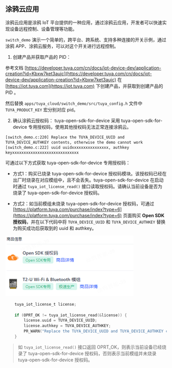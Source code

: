 ## 涂鸦云应用
涂鸦云应用是涂鸦 IoT 平台提供的一种应用，通过涂鸦云应用，开发者可以快速实现设备远程控制、设备管理等功能。

`switch_demo` 演示一个简单的，跨平台、跨系统、支持多种连接的开关示例，通过涂鸦 APP、涂鸦云服务，可以对这个开关进行远程控制。

1. 创建产品并获取产品的 PID：

参考文档 [https://developer.tuya.com/cn/docs/iot-device-dev/application-creation?id=Kbxw7ket3aujc](https://developer.tuya.com/cn/docs/iot-device-dev/application-creation?id=Kbxw7ket3aujc) 在 [https://iot.tuya.com](https://iot.tuya.com) 下创建产品，并获取到创建产品的 PID 。

然后替换 `apps/tuya_cloud/switch_demo/src/tuya_config.h` 文件中 `TUYA_PRODUCT_KEY` 宏分别对应 pid。

2. 确认涂鸦云授权码：
tuya-open-sdk-for-device 采用 tuya-open-sdk-for-device 专用授权码，使用其他授权码无法正常连接涂鸦云。

```shell
[switch_demo.c:220] Replace the TUYA_DEVICE_UUID and TUYA_DEVICE_AUTHKEY contents, otherwise the demo cannot work
[switch_demo.c:222] uuid uuidxxxxxxxxxxxxxxxx, authkey keyxxxxxxxxxxxxxxxxxxxxxxxxxxxxx
```

可通过以下方式获取 tuya-open-sdk-for-device 专用授权码：

- 方式1：购买已烧录 tuya-open-sdk-for-device 授权码模块。该授权码已经在出厂时烧录在对应模组中，且不会丢失。tuya-open-sdk-for-device 在启动时通过 `tuya_iot_license_read()` 接口读取授权码。请确认当前设备是否为烧录了 tuya-open-sdk-for-device 授权码。

- 方式2：如当前模组未烧录 tuya-open-sdk-for-device 授权码，可通过 [https://platform.tuya.com/purchase/index?type=6](https://platform.tuya.com/purchase/index?type=6) 页面购买 **Open SDK 授权码**，并在以下代码中将 `TUYA_DEVICE_UUID` 和 `TUYA_DEVICE_AUTHKEY` 替换为购买成功后获取到的 uuid 和 authkey。

![authorization_code](../../docs/images/zh/authorization_code.png)

```c
    tuya_iot_license_t license;

    if (OPRT_OK != tuya_iot_license_read(&license)) {
        license.uuid = TUYA_DEVICE_UUID;
        license.authkey = TUYA_DEVICE_AUTHKEY;
        PR_WARN("Replace the TUYA_DEVICE_UUID and TUYA_DEVICE_AUTHKEY contents, otherwise the demo cannot work");
    }
```

> 如 `tuya_iot_license_read()` 接口返回 OPRT_OK，则表示当前设备已经烧录了 tuya-open-sdk-for-device 授权码，否则表示当前模组并未烧录 tuya-open-sdk-for-device 授权码。
